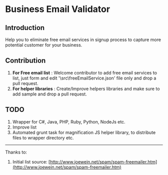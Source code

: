 # Business Email Validator

## Introduction

Help you to eliminate free email services in signup process to capture more potential customer for your business.

## Contribution

1. **For Free email list** : Welcome contributor to add free email services to list, just form and edit '\src\freeEmailService.json' file only and drop a pull request.
2. **For helper libraries** : Create/Improve helpers libraries and make sure to add sample and drop a pull request.


## TODO

1. Wrapper for C#, Java, PHP, Ruby, Python, NodeJs etc.
2. Improve list
3. Automated grunt task for magnification JS helper library, to distribute files to wrapper directory etc.

---

Thanks to:

1. Initial list source: [http://www.joewein.net/spam/spam-freemailer.htm](http://www.joewein.net/spam/spam-freemailer.htm)
